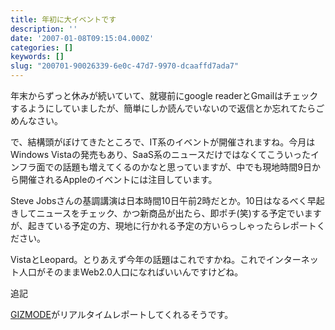 ```yaml
---
title: 年初に大イベントです
description: ''
date: '2007-01-08T09:15:04.000Z'
categories: []
keywords: []
slug: "200701-90026339-6e0c-47d7-9970-dcaaffd7ada7"
---
```

年末からずっと休みが続いていて、就寝前にgoogle readerとGmailはチェックするようにしていましたが、簡単にしか読んでいないので返信とか忘れてたらごめんなさい。

で、結構頭がぼけてきたところで、IT系のイベントが開催されますね。今月はWindows Vistaの発売もあり、SaaS系のニュースだけではなくてこういったインフラ面での話題も増えてくるのかなと思っていますが、中でも現地時間9日から開催されるAppleのイベントには注目しています。

Steve Jobsさんの基調講演は日本時間10日午前2時だとか。10日はなるべく早起きしてニュースをチェック、かつ新商品が出たら、即ポチ(笑)する予定でいますが、起きている予定の方、現地に行かれる予定の方いらっしゃったらレポートください。

VistaとLeopard。とりあえず今年の話題はこれですかね。これでインターネット人口がそのままWeb2.0人口になればいいんですけどね。

追記

[GIZMODE](http://www.gizmodo.jp/2007/01/post_705.html)がリアルタイムレポートしてくれるそうです。